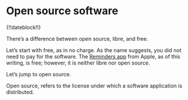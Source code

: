 # Open source software

{!!dateblock!!}

There’s a difference between open source, libre, and free.

Let’s start with free, as in no charge. As the name suggests, you did not need to pay for the software. The [Reminders app](https://en.m.wikipedia.org/wiki/Reminders_(Apple)) from Apple, as of this writing, is free; however, it is neither libre nor open source.

Let’s jump to open source.

Open source, refers to the license under which a software application is distributed. 
